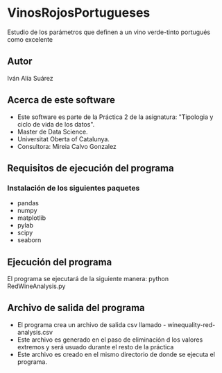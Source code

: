 # VinosRojosPortugueses
Estudio de los parámetros que definen a un vino verde-tinto portugués como excelente

## Autor
Iván Alía Suárez

## Acerca de este software
- Este software es parte de la Práctica 2 de la asignatura: "Tipologia y ciclo de vida de los datos".
- Master de Data Science.
- Universitat Oberta of Catalunya.
- Consultora: Mireia Calvo Gonzalez

## Requisitos de ejecución del programa
### Instalación de los siguientes paquetes
- pandas
- numpy
- matplotlib
- pylab
- scipy
- seaborn
  
## Ejecución del programa
El programa se ejecutará de la siguiente manera:
python RedWineAnalysis.py

## Archivo de salida del programa
- El programa crea un archivo de salida csv llamado - winequality-red-analysis.csv
- Este archivo es generado en el paso de eliminación d los valores extremos y será usuado durante el resto de la práctica
- Este archivo es creado en el mismo directorio de donde se ejecuta el programa.

